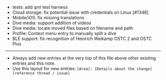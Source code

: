 - tests: add qml test harness
- Cloud storage: fix potential issue with credentials on Linux [#1346]
- Mobile/iOS: fix missing translations
- Dive media: support addition of videos
- Dive media: locate moved files based on filename and path
- Profile: Context menu entry to manually split a dive
- BLE support: fix recognition of Heinrich Weikamp OSTC 2 and OSTC Plus
---
* Always add new entries at the very top of this file above other existing entries and this note.
* Use this layout for new entries: `[Area]: [Details about the change] [reference thread / issue]`
